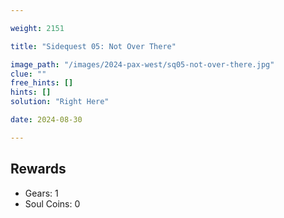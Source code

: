 ```yaml
---

weight: 2151

title: "Sidequest 05: Not Over There"

image_path: "/images/2024-pax-west/sq05-not-over-there.jpg"
clue: ""
free_hints: []
hints: []
solution: "Right Here"

date: 2024-08-30

---
```


## Rewards

- Gears: 1
- Soul Coins: 0


